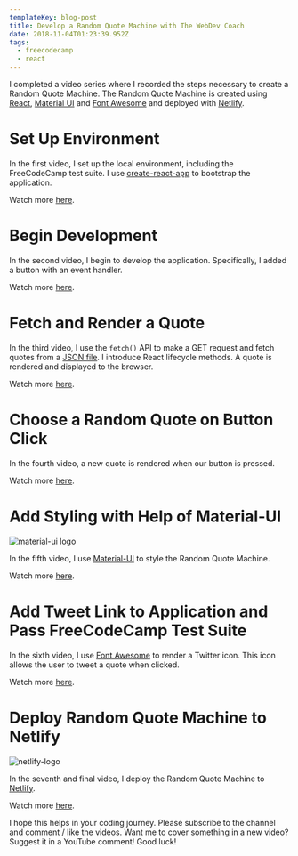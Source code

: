 ```yaml
---
templateKey: blog-post
title: Develop a Random Quote Machine with The WebDev Coach
date: 2018-11-04T01:23:39.952Z
tags:
  - freecodecamp
  - react
---
```

I completed a video series where I recorded the steps necessary to create a Random Quote Machine. The Random Quote Machine is created using [React](https://reactjs.org/), [Material UI](https://material-ui.com) and [Font Awesome](https://fontawesome.com) and deployed with [Netlify](http://netlify.com).

# Set Up Environment

In the first video, I set up the local environment, including the FreeCodeCamp test suite. I use [create-react-app](https://github.com/facebook/create-react-app) to bootstrap the application.

Watch more [here](https://www.youtube.com/watch?v=3QngsWA9IEE).

# Begin Development

In the second video, I begin to develop the application. Specifically, I added a button with an event handler.

Watch more [here](https://www.youtube.com/watch?v=XnoTmO06OYo).

# Fetch and Render a Quote

In the third video, I use the `fetch()` API to make a GET request and fetch quotes from a [JSON file](https://gist.githubusercontent.com/natebass/b0a548425a73bdf8ea5c618149fe1fce/raw/f4231cd5961f026264bb6bb3a6c41671b044f1f4/quotes.json). I introduce React lifecycle methods. A quote is rendered and displayed to the browser.

Watch more [here](https://www.youtube.com/watch?v=us51Jne67_I).

# Choose a Random Quote on Button Click

In the fourth video, a new quote is rendered when our button is pressed.

Watch more [here](https://www.youtube.com/watch?v=iZx7hqHb5MU).

# Add Styling with Help of Material-UI

![material-ui logo](/img/material-ui.png)

In the fifth video, I use [Material-UI](https://material-ui.com) to style the Random Quote Machine.

Watch more [here](https://www.youtube.com/watch?v=zUefD1Ojr88).

# Add Tweet Link to Application and Pass FreeCodeCamp Test Suite

In the sixth video, I use [Font Awesome](https://fontawesome.com) to render a Twitter icon. This icon allows the user to tweet a quote when clicked.

Watch more [here](https://www.youtube.com/watch?v=lpba9vBqXl0).

# Deploy Random Quote Machine to Netlify

![netlify-logo](/img/netlify.png)

In the seventh and final video, I deploy the Random Quote Machine to [Netlify](https://www.netlify.com/).

Watch more [here](https://www.youtube.com/watch?v=Jvp8j6zrFHE).

I hope this helps in your coding journey. Please subscribe to the channel and comment / like the videos. Want me to cover something in a new video? Suggest it in a YouTube comment! Good luck!

